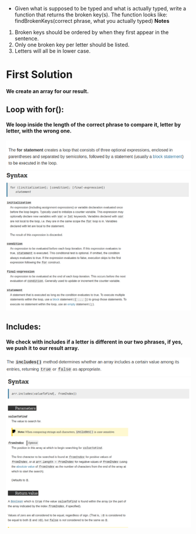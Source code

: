 
- Given what is supposed to be typed and what is actually typed, write a function that returns the broken key(s).
 The function looks like: findBrokenKeys(correct phrase, what you actually typed)
 **Notes**
 1. Broken keys should be ordered by when they first appear in the sentence.
 2. Only one broken key per letter should be listed.
 3. Letters will all be in lower case.
 # First Solution
#### We create an array for our result. 
## Loop with for():
#### We loop inside the length of the correct phrase to compare it, letter by letter, with the wrong one.
![](./img/for1.png)
![](./img/for2.png)
## Includes:
#### We check with includes if a letter is different in our two phrases, if yes, we push it to our result array.
![](./img/includes1.png)
![](./img/includes2.png)
